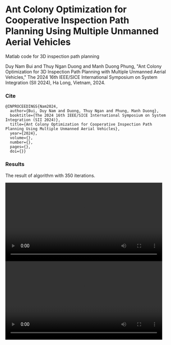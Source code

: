 # Ant Colony Optimization for Cooperative Inspection Path Planning Using Multiple Unmanned Aerial Vehicles
Matlab code for 3D inspection path planning

Duy Nam Bui and Thuy Ngan Duong and Manh Duong Phung, "Ant Colony Optimization for 3D Inspection Path
Planning with Multiple Unmanned Aerial Vehicles," The 2024 16th IEEE/SICE International Symposium on System Integration (SII 2024), Ha Long, Vietnam, 2024.

### Cite
```
@INPROCEEDINGS{Nam2024,
  author={Bui, Duy Nam and Duong, Thuy Ngan and Phung, Manh Duong},
  booktitle={The 2024 16th IEEE/SICE International Symposium on System Integration (SII 2024)}, 
  title={Ant Colony Optimization for Cooperative Inspection Path Planning Using Multiple Unmanned Aerial Vehicles}, 
  year={2024},
  volume={},
  number={},
  pages={},
  doi={}}
```

### Results
The result of algorithm with 350 iterations.
<p float="left">
  <video src="https://github.com/duynamrcv/aco_3d_ipp/blob/master/PathVideo.avi" width=490></video>
  <video src="https://github.com/duynamrcv/aco_3d_ipp/blob/master/CostVideo.avi" width=490></video>
</p>

